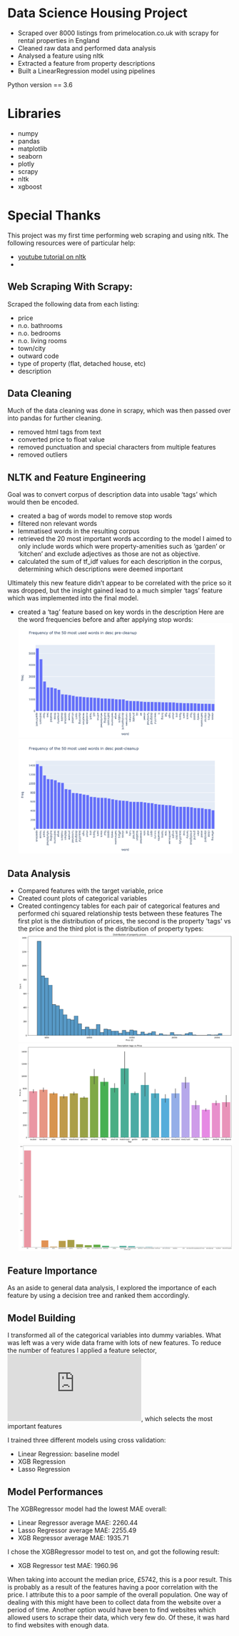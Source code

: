 # Data Science Housing Project
* Scraped over 8000 listings from primelocation.co.uk with scrapy for rental properties in England
* Cleaned raw data and performed data analysis
* Analysed a feature using nltk
* Extracted a feature from property descriptions
* Built a LinearRegression model using pipelines

Python version == 3.6
# Libraries
* numpy
* pandas
* matplotlib
* seaborn
* plotly
* scrapy
* nltk
* xgboost

# Special Thanks
This project was my first time performing web scraping and using nltk. The following resources were of particular help:

* [youtube tutorial on nltk](https://www.youtube.com/watch?v=FLZvOKSCkxY&list=PLQVvvaa0QuDf2JswnfiGkliBInZnIC4HL&ab_channel=sentdex)
* 

## Web Scraping With Scrapy:
Scraped the following data from each listing:
* price
* n.o. bathrooms
* n.o. bedrooms
* n.o. living rooms
* town/city
* outward code
* type of property (flat, detached house, etc)
* description

## Data Cleaning
Much of the data cleaning was done in scrapy, which was then passed over into pandas for further cleaning.

* removed html tags from text
* converted price to float value
* removed punctuation and special characters from multiple features
* removed outliers

## NLTK and Feature Engineering 
Goal was to convert corpus of description data into usable ‘tags’ which would then be encoded.

* created a bag of words model to remove stop words
* filtered non relevant words
* lemmatised words in the resulting corpus
* retrieved the 20 most important words according to the model 
I aimed to only include words which were property-amenities such as ‘garden’ or ‘kitchen’ and exclude adjectives as those are not as objective.
* calculated the sum of tf_idf values for each description in the corpus, determining which descriptions were deemed important

Ultimately this new feature didn’t appear to be correlated with the price so  it was dropped, but the insight gained lead to a much simpler ‘tags’ feature which was implemented into the final model.

* created a ‘tag’ feature based on key words in the description
Here are the word frequencies before and after applying stop words:
![alt text](https://github.com/MichaelR-DS/Data-Science-Property-Prices/blob/main/Images/word_freq.png)
![alt text](https://github.com/MichaelR-DS/Data-Science-Property-Prices/blob/main/Images/word_freq_post_cleanup.png)


## Data Analysis
* Compared features with the target variable, price
* Created count plots of categorical variables 
* Created contingency tables for each pair of categorical features and performed chi squared relationship tests between these features
The first plot is the distribution of prices, the second is the property 'tags' vs the price and the third plot is the distribution of property types:
![alt text](https://github.com/MichaelR-DS/Data-Science-Property-Prices/blob/main/Images/property_price_dist.png)
![alt text](https://github.com/MichaelR-DS/Data-Science-Property-Prices/blob/main/Images/property_tags_vs_price.png)
![alt text](https://github.com/MichaelR-DS/Data-Science-Property-Prices/blob/main/Images/property_type_dist.png)

## Feature Importance
As an aside to general data analysis, I explored the importance of each feature by using a decision tree and ranked them accordingly.

## Model Building
I transformed all of the categorical variables into dummy variables. What was left was a very wide data frame with lots of new features. To reduce the number of features I applied a feature selector, ![SelectFromModel](https://scikit-learn.org/stable/modules/generated/sklearn.feature_selection.SelectFromModel.html), which selects the most important features 

I trained three different models using cross validation:

* Linear Regression: baseline model
* XGB Regression
* Lasso Regression

## Model Performances
The XGBRegressor model had the lowest MAE overall:

* Linear Regressor average MAE: 2260.44
* Lasso Regressor average MAE: 2255.49
* XGB Regressor average MAE: 1935.71

I chose the XGBRegressor model to test on, and got the following result:

* XGB Regressor test MAE: 1960.96

When taking into account the median price, £5742, this is a poor result. This is probably as a result of the features having a poor correlation with the price. I attribute this to a poor sample of the overall population. One way of dealing with this might have been to collect data from the website over a period of time. Another option would have been to find websites which allowed users to scrape their data, which very few do. Of these, it was hard to find websites with enough data. 
